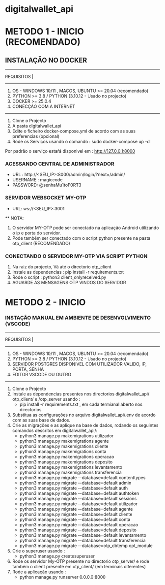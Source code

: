 # digitalwallet_api
# METODO 1 - INICIO (RECOMENDADO)
## INSTALAÇÃO NO DOCKER 
***********
REQUISITOS |
************
1. OS - WINDOWS 10/11 , MACOS, UBUNTU >= 20.04  (recomendado)
2. PYTHON >= 3.8 / PYTHON (3.10.12 -  Usado no projecto)
3. DOCKER >= 25.0.4
4. CONECÇÃO COM A INTERNET
***********************************
1. Clone o Projecto
2. A pasta digitalwallet_api
3. Edite o ficheiro docker-compose.yml de acordo com as suas preferencias (opcional)
4. Rode os Serviços usando o comando : sudo docker-compose up -d

 Por padrão o serviço estaŕá disponivel em : http://127.0.0.1:8000

 ### ACESSANDO CENTRAL DE ADMINISTRADOR
 * URL : http://<SEU_IP>:8000/admin/login/?next=/admin/
 * USERNAME : magiccode
 * PASSWORD: @senhaMu1toF0RT3

 ### SERVIDOR WEBSOCKET MY-OTP
 * URL: ws://<SEU_IP>:3001

 ** NOTA: 
 1. O servidor MY-OTP pode ser conectado na aplicação Android utilizando o ip e porta do servidor.
 2. Pode também ser conectado com o script python presente na pasta otp_client (RECOMENDADO)

 ### CONECTANDO O SERVIDOR MY-OTP VIA SCRIPT PYTHON
 1. Na raiz do projecto, Vá até o directorio otp_client
 2. Instale as dependencias : pip install -r requirements.txt
 3. Rode o script : python3 client_onlyreceived.py
 4. AGUARDE AS MENSAGENS OTP VINDOS DO SERVIDOR

 # METODO 2 - INICIO
 ### INSTAÇÃO MANUAL EM AMBIENTE DE DESENVOLVIMENTO (VSCODE)
 ***********
 REQUISITOS |
 ************
 1. OS - WINDOWS 10/11 , MACOS, UBUNTU >= 20.04  (recomendado)
 2. PYTHON >= 3.8 / PYTHON (3.10.12 -  Usado no projecto)
 3. SERVIDOR POSTGRES DISPONIVEL COM UTILIZADOR VALIDO, IP, PORTA, SENHA
 4. EDITOR VSCODE OU OUTRO
 ************
 
 1. Clone o Projecto
 2. Instale as dependencias presentes nos directorios digitalwallet_api/ otp_client/ e /otp_server usando :
    * pip install -r requirements.txt , em cada termianal aberto nos directorios
 4. Substitua as configurações no arquivo digitalwallet_api/.env de acordo com as suas base de dados.
 5. Crie as migrações e as aplique na base de dados, rodando os seguintes comandos descritos  em digitalwallet_api/:
    * python3 manage.py makemigrations utilizador
    * python3 manage.py makemigrations agente
    * python3 manage.py makemigrations cliente
    * python3 manage.py makemigrations conta
    * python3 manage.py makemigrations operacao
    * python3 manage.py makemigrations deposito
    * python3 manage.py makemigrations levantamento
    * python3 manage.py makemigrations transferencia
    * python3 manage.py migrate --database=default contenttypes
    * python3 manage.py migrate --database=default admin
    * python3 manage.py migrate --database=default auth
    * python3 manage.py migrate --database=default authtoken
    * python3 manage.py migrate --database=default sessions
    * python3 manage.py migrate --database=default utilizador
    * python3 manage.py migrate --database=default agente
    * python3 manage.py migrate --database=default cliente
    * python3 manage.py migrate --database=default conta
    * python3 manage.py migrate --database=default operacao
    * python3 manage.py migrate --database=default deposito
    * python3 manage.py migrate --database=default levantamento
    * python3 manage.py migrate --database=default transferencia
    * python3 manage.py migrate --database=otp_dbtemp opt_module
 6. Crie o superuser usando :
    * python3 manage.py createsuperuser
 7. Rode os servidor My-OTP presente no directorio otp_server/ e rode também o client presente em otp_client/ (em terminais diferentes)
 8. Rode a aplicação usando :
    * python manage.py runserver 0.0.0.0:8000

 


 
